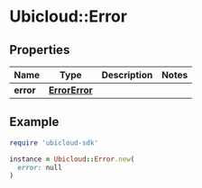 # Ubicloud::Error

## Properties

| Name | Type | Description | Notes |
| ---- | ---- | ----------- | ----- |
| **error** | [**ErrorError**](ErrorError.md) |  |  |

## Example

```ruby
require 'ubicloud-sdk'

instance = Ubicloud::Error.new(
  error: null
)
```

